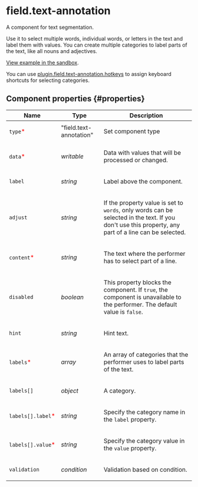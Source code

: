 # field.text-annotation

A component for text segmentation.

Use it to select multiple words, individual words, or letters in the text and label them with values. You can create multiple categories to label parts of the text, like all nouns and adjectives.

[View example in the sandbox](https://clck.ru/asSZA).

You can use [plugin.field.text-annotation.hotkeys](plugin.field.text-annotation.hotkeys.md) to assign keyboard shortcuts for selecting categories.

## Component properties {#properties}

| Name                                               | Type                    | Description                                                                                                                                                 |
| -------------------------------------------------- | ----------------------- | ----------------------------------------------------------------------------------------------------------------------------------------------------------- |
| `type`<span style="color: red">\*</span>           | "field.text-annotation" | <p>Set component type</p>                                                                                                                                   |
| `data`<span style="color: red">\*</span>           | _writable_              | <p>Data with values that will be processed or changed.</p>                                                                                                  |
| `label`                                            | _string_                | <p>Label above the component.</p>                                                                                                                           |
| `adjust`                                           | _string_                | <p>If the property value is set to `words`, only words can be selected in the text. If you don't use this property, any part of a line can be selected.</p> |
| `content`<span style="color: red">\*</span>        | _string_                | <p>The text where the performer has to select part of a line.</p>                                                                                           |
| `disabled`                                         | _boolean_               | <p>This property blocks the component. If `true`, the component is unavailable to the performer. The default value is `false`.</p>                          |
| `hint`                                             | _string_                | <p>Hint text.</p>                                                                                                                                           |
| `labels`<span style="color: red">\*</span>         | _array_                 | <p>An array of categories that the performer uses to label parts of the text.</p>                                                                           |
| `labels[]`                                         | _object_                | <p>A category.</p>                                                                                                                                          |
| `labels[].label`<span style="color: red">\*</span> | _string_                | <p>Specify the category name in the `label` property.</p>                                                                                                   |
| `labels[].value`<span style="color: red">\*</span> | _string_                | <p>Specify the category value in the `value` property.</p>                                                                                                  |
| `validation`                                       | _condition_             | <p>Validation based on condition.</p>                                                                                                                       |
